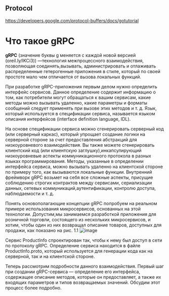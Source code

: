 
## Protocol
https://developers.google.com/protocol-buffers/docs/gotutorial

# Что такое gRPC
**gRPC** (значение буквы g меняется с каждой новой версией (oreil.ly/IKCi3)) —технология межпроцессного взаимодействия, позволяющая соединять,вызывать, администрировать и отлаживать распределенные гетерогенные приложения в стиле, который по своей простоте мало чем отличается от вызова локальных функций.

При разработке gRPC-приложения первым делом нужно определить интерфейс сервисов. Данное определение содержит информацию о том, как
потребители могут обращаться к вашим сервисам, какие методы можно
вызывать удаленно, какие параметры и форматы сообщений следует применять при вызове этих методов и т. д. Язык, который используется в спецификации сервиса, называется языком описания интерфейсов (interface definition language, IDL).

На основе спецификации сервиса можно сгенерировать серверный код (или серверный каркас), который упрощает создание логики на серверной стороне за счет предоставления абстракций для низкоуровневого взаимодействия.
Вы также можете сгенерировать клиентский код (или клиентскую заглушку),инкапсулирующий низкоуровневые аспекты коммуникационного протокола в разных языках программирования. Методы, указанные в определении интерфейса сервиса, можно вызывать удаленно на клиентской стороне по примеру того, как вызываются локальные функции. Внутренний фреймворк
gRPC возьмет на себя все сложные аспекты, присущие соблюдению строгих контрактов между сервисами, сериализации данных, сетевых коммуникаций,аутентификации, контролю доступа, наблюдаемости и т. д.

Понять основополагающие концепции gRPC попробуем на реальном примере использования микросервисов, основанных на этой технологии. Допустим,мы занимаемся разработкой приложения для розничной торговли, состоящего из нескольких микросервисов, и хотим, чтобы один из них возвращал описание товаров, доступных для продажи, как показано на рис. 1.1 
![image](https://user-images.githubusercontent.com/3950155/152307216-1c9223ce-eeac-4f5b-871b-0d3768ed357c.png)


Сервис ProductInfo спроектирован так, чтобы к нему был доступ в сети по протоколу gRPC.
Определение сервиса находится в файле ProductInfo.proto, который используется для генерации кода как на серверной, так и на клиентской стороне. 

Теперь рассмотрим подробности данного взаимодействия. Первый шаг
при создании gRPC-сервиса — определение его интерфейса, содержащее
описание методов, которые он предоставляет, а также их входящих параметров и типов возвращаемых значений. Обсудим этот процесс более
подробно.
